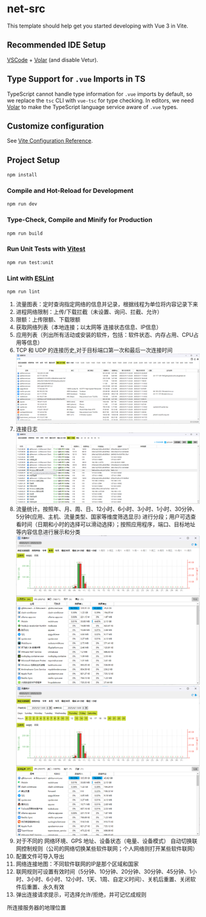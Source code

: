 # net-src

This template should help get you started developing with Vue 3 in Vite.

## Recommended IDE Setup

[VSCode](https://code.visualstudio.com/) + [Volar](https://marketplace.visualstudio.com/items?itemName=Vue.volar) (and disable Vetur).

## Type Support for `.vue` Imports in TS

TypeScript cannot handle type information for `.vue` imports by default, so we replace the `tsc` CLI with `vue-tsc` for type checking. In editors, we need [Volar](https://marketplace.visualstudio.com/items?itemName=Vue.volar) to make the TypeScript language service aware of `.vue` types.

## Customize configuration

See [Vite Configuration Reference](https://vite.dev/config/).

## Project Setup

```sh
npm install
```

### Compile and Hot-Reload for Development

```sh
npm run dev
```

### Type-Check, Compile and Minify for Production

```sh
npm run build
```

### Run Unit Tests with [Vitest](https://vitest.dev/)

```sh
npm run test:unit
```

### Lint with [ESLint](https://eslint.org/)

```sh
npm run lint
```


1. 流量图表：定时查询指定网络的信息并记录，根据线程为单位将内容记录下来
2. 进程网络限制：上传/下载拦截（未设置、询问、拦截、允许）
3. 限额：上传限额、下载限额
4. 获取网络列表（本地连接；以太网等 连接状态信息、IP信息）
5. 应用列表（列出所有活动或安装的软件，包括：软件状态、内存占用、CPU占用等信息）
6. TCP 和 UDP 的连接历史,对于目标端口第一次和最后一次连接时间
![img.png](img.png)
7. 连接日志
![img_1.png](img_1.png)
8. 流量统计。按照年、月、周、日、12小时、6小时、3小时、1小时、30分钟、5分钟(应用、主机、流量类型、国家等维度筛选显示) 进行分段；用户可选查看时间（日期和小时的选择可以滑动选择）；按照应用程序，端口、目标地址等内容信息进行展示和分类
![img_2.png](img_2.png)
![img_3.png](img_3.png)
9. 对于不同的 网络环境、GPS 地址、设备状态（电量、设备模式） 自动切换联网控制规则（公司的网络切换某些软件联网；个人网络则打开某些软件联网）
10. 配置文件可导入导出
11. 网络连接地图：不同软件联网的IP是那个区域和国家
12. 联网规则可设置有效时间（5分钟、10分钟、20分钟、30分钟、45分钟、1小时、3小时、6小时、12小时、1天、1周、自定义时间）、关机后重置、关闭软件后重置、永久有效
13. 弹出连接请求提示，可选择允许/拒绝，并可记忆成规则



所连接服务器的地理位置
